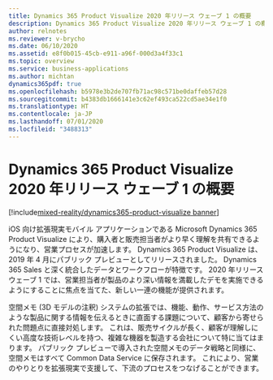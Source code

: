 ```yaml
---
title: Dynamics 365 Product Visualize 2020 年リリース ウェーブ 1 の概要
description: Dynamics 365 Product Visualize 2020 年リリース ウェーブ 1 の概要
author: relnotes
ms.reviewer: v-brycho
ms.date: 06/10/2020
ms.assetid: e8f0b015-45cb-e911-a96f-000d3a4f33c1
ms.topic: overview
ms.service: business-applications
ms.author: michtan
dynamics365pdf: true
ms.openlocfilehash: b5978e3b2de707fb71ac98c571be0daffeb57d28
ms.sourcegitcommit: b4383db1666141e3c62ef493ca522cd5ae34e1f0
ms.translationtype: HT
ms.contentlocale: ja-JP
ms.lasthandoff: 07/01/2020
ms.locfileid: "3488313"
---
```

# <a name="overview-of-dynamics-365-product-visualize-2020-release-wave-1"></a>Dynamics 365 Product Visualize 2020 年リリース ウェーブ 1 の概要
[!include[mixed-reality/dynamics365-product-visualize banner](../includes/mixed-reality/dynamics365-product-visualize.md)]

<!--overview start-->
iOS 向け拡張現実モバイル アプリケーションである Microsoft Dynamics 365 Product Visualize により、購入者と販売担当者がより早く理解を共有できるようになり、営業プロセスが加速します。 Dynamics 365 Product Visualize は、2019 年 4 月にパブリック プレビューとしてリリースされました。 Dynamics 365 Sales と深く統合したデータとワークフローが特徴です。 2020 年リリース ウェーブ 1 では、営業担当者が製品のより深い情報を満載したデモを実施できるようにすることに焦点を当てた、新しい一連の機能が提供されます。

空間メモ (3D モデルの注釈) システムの拡張では、機能、動作、サービス方法のような製品に関する情報を伝えるときに直面する課題について、顧客から寄せられた問題点に直接対処します。 これは、販売サイクルが長く、顧客が理解しにくい高度な技術レベルを持つ、複雑な機器を製造する会社について特に当てはまります。 パブリック プレビューで導入された空間メモのデータ戦略と同様に、空間メモはすべて Common Data Service に保存されます。 これにより、営業のやりとりを拡張現実で支援して、下流のプロセスをつなげることができます。
<!--overview end-->